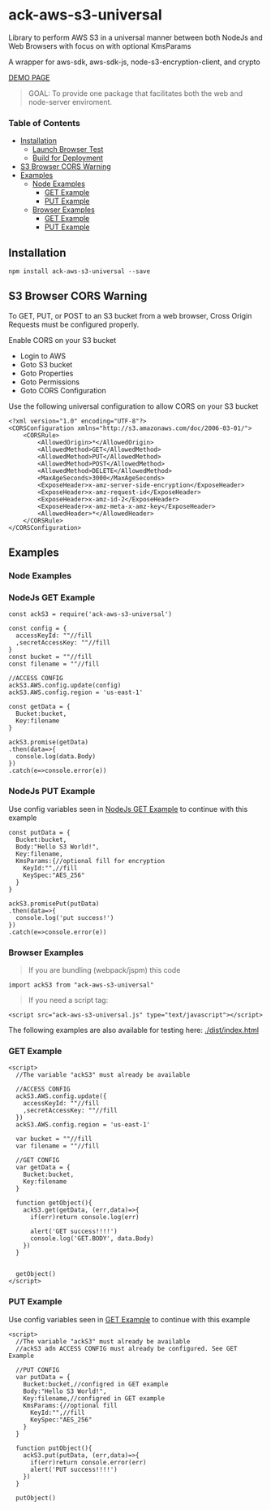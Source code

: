 # ack-aws-s3-universal
Library to perform AWS S3 in a universal manner between both NodeJs and Web Browsers with focus on with optional KmsParams

A wrapper for aws-sdk, aws-sdk-js, node-s3-encryption-client, and crypto

[DEMO PAGE](https://ackerapple.github.io/ack-aws-s3-universal/)

> GOAL: To provide one package that facilitates both the web and node-server enviroment.

### Table of Contents
- [Installation](#installation)
  - [Launch Browser Test](#launch-browser-test)
  - [Build for Deployment](#build-for-deployment)
- [S3 Browser CORS Warning](#s3-browser-cors-warning)
- [Examples](#examples)
  - [Node Examples](#node-example)
    - [GET Example](#nodejs-get-example)
    - [PUT Example](#nodejs-put-example)
  - [Browser Examples](#browser-example)
    - [GET Example](#get-example)
    - [PUT Example](#put-example)

## Installation
```
npm install ack-aws-s3-universal --save
```

## S3 Browser CORS Warning
To GET, PUT, or POST to an S3 bucket from a web browser, Cross Origin Requests must be configured properly.

Enable CORS on your S3 bucket

- Login to AWS
- Goto S3 bucket
- Goto Properties
- Goto Permissions
- Goto CORS Configuration

Use the following universal configuration to allow CORS on your S3 bucket

```
<?xml version="1.0" encoding="UTF-8"?>
<CORSConfiguration xmlns="http://s3.amazonaws.com/doc/2006-03-01/">
    <CORSRule>
        <AllowedOrigin>*</AllowedOrigin>
        <AllowedMethod>GET</AllowedMethod>
        <AllowedMethod>PUT</AllowedMethod>
        <AllowedMethod>POST</AllowedMethod>
        <AllowedMethod>DELETE</AllowedMethod>
        <MaxAgeSeconds>3000</MaxAgeSeconds>
        <ExposeHeader>x-amz-server-side-encryption</ExposeHeader>
        <ExposeHeader>x-amz-request-id</ExposeHeader>
        <ExposeHeader>x-amz-id-2</ExposeHeader>
        <ExposeHeader>x-amz-meta-x-amz-key</ExposeHeader>
        <AllowedHeader>*</AllowedHeader>
    </CORSRule>
</CORSConfiguration>
```

## Examples

### Node Examples

### NodeJs GET Example
```
const ackS3 = require('ack-aws-s3-universal')

const config = {
  accessKeyId: ""//fill
  ,secretAccessKey: ""//fill
}
const bucket = ""//fill
const filename = ""//fill

//ACCESS CONFIG
ackS3.AWS.config.update(config)
ackS3.AWS.config.region = 'us-east-1'

const getData = {
  Bucket:bucket,
  Key:filename
}

ackS3.promise(getData)
.then(data=>{
  console.log(data.Body)
})
.catch(e=>console.error(e))
```

### NodeJs PUT Example
Use config variables seen in [NodeJs GET Example](#nodejs-get-example) to continue with this example
```
const putData = {
  Bucket:bucket,
  Body:"Hello S3 World!",
  Key:filename,
  KmsParams:{//optional fill for encryption
    KeyId:"",//fill
    KeySpec:"AES_256"
  }
}

ackS3.promisePut(putData)
.then(data=>{
  console.log('put success!')
})
.catch(e=>console.error(e))
```

### Browser Examples

> If you are bundling (webpack/jspm) this code
```
import ackS3 from "ack-aws-s3-universal"
```

> If you need a script tag:
```
<script src="ack-aws-s3-universal.js" type="text/javascript"></script>
```

The following examples are also available for testing here: [./dist/index.html](https://github.com/AckerApple/ack-aws-s3-universal/blob/master/dist/index.html)

### GET Example
```
<script>
  //The variable "ackS3" must already be available

  //ACCESS CONFIG
  ackS3.AWS.config.update({
    accessKeyId: ""//fill
    ,secretAccessKey: ""//fill
  })
  ackS3.AWS.config.region = 'us-east-1'

  var bucket = ""//fill
  var filename = ""//fill

  //GET CONFIG
  var getData = {
    Bucket:bucket,
    Key:filename
  }

  function getObject(){
    ackS3.get(getData, (err,data)=>{
      if(err)return console.log(err)

      alert('GET success!!!!')
      console.log('GET.BODY', data.Body)
    })
  }


  getObject()
</script>
```

### PUT Example
Use config variables seen in [GET Example](#get-example) to continue with this example
```
<script>
  //The variable "ackS3" must already be available
  //ackS3 adn ACCESS CONFIG must already be configured. See GET Example

  //PUT CONFIG
  var putData = {
    Bucket:bucket,//configred in GET example
    Body:"Hello S3 World!",
    Key:filename,//configred in GET example
    KmsParams:{//optional fill
      KeyId:"",//fill
      KeySpec:"AES_256"
    }
  }

  function putObject(){
    ackS3.put(putData, (err,data)=>{
      if(err)return console.error(err)
      alert('PUT success!!!!')
    })
  }
  
  putObject()
```